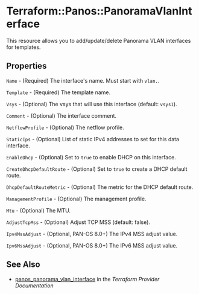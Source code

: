 # Terraform::Panos::PanoramaVlanInterface

This resource allows you to add/update/delete Panorama VLAN interfaces
for templates.

## Properties

`Name` - (Required) The interface's name.  Must start with `vlan.`.

`Template` - (Required) The template name.

`Vsys` - (Optional) The vsys that will use this interface (default: `vsys1`).

`Comment` - (Optional) The interface comment.

`NetflowProfile` - (Optional) The netflow profile.

`StaticIps` - (Optional) List of static IPv4 addresses to set for this data
interface.

`EnableDhcp` - (Optional) Set to `true` to enable DHCP on this interface.

`CreateDhcpDefaultRoute` - (Optional) Set to `true` to create a DHCP
default route.

`DhcpDefaultRouteMetric` - (Optional) The metric for the DHCP default
route.

`ManagementProfile` - (Optional) The management profile.

`Mtu` - (Optional) The MTU.

`AdjustTcpMss` - (Optional) Adjust TCP MSS (default: false).

`Ipv4MssAdjust` - (Optional, PAN-OS 8.0+) The IPv4 MSS adjust value.

`Ipv6MssAdjust` - (Optional, PAN-OS 8.0+) The IPv6 MSS adjust value.


## See Also

* [panos_panorama_vlan_interface](https://www.terraform.io/docs/providers/panos/r/panorama_vlan_interface.html) in the _Terraform Provider Documentation_